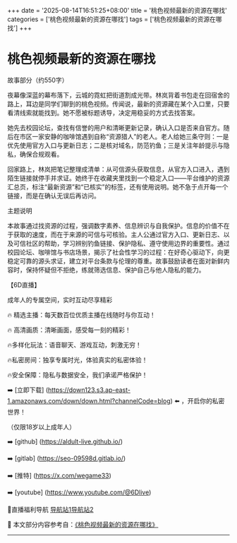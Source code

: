 +++
date = '2025-08-14T16:51:25+08:00'
title = '桃色视频最新的资源在哪找'
categories = ['桃色视频最新的资源在哪找']
tags = ['桃色视频最新的资源在哪找']
+++

# 桃色视频最新的资源在哪找

故事部分（约550字）

夜幕像深蓝的幕布落下，云城的霓虹把街道割成光带。林岚背着书包走在回宿舍的路上，耳边是同学们聊到的桃色视频。传闻说，最新的资源藏在某个入口里，只要看清线索就能找到。她不愿被标题诱导，决定用稳妥的方式去找答案。

她先去校园论坛，查找有信誉的用户和清晰更新记录，确认入口是否来自官方。随后在市区一家安静的咖啡馆遇到自称“资源猎人”的老人。老人给她三条守则：一是优先使用官方入口与更新日志；二是核对域名，防范钓鱼；三是关注年龄提示与隐私，确保合规观看。

回家路上，林岚把笔记整理成清单：从可信源头获取信息，从官方入口进入，遇到陌生链接就停手并求证。她终于在收藏夹里找到一个稳定入口——平台维护的资源汇总页，标注“最新资源”和“已核实”的标签，还有使用说明。她不急于点开每一个链接，而是在确认无误后再访问。

主题说明

本故事通过找资源的过程，强调数字素养、信息辨识与自我保护。信息的价值不在于获取的速度，而在于来源的可信与可核验。主人公通过官方入口、更新日志、以及可信社区的帮助，学习辨别钓鱼链接、保护隐私、遵守使用边界的重要性。通过校园论坛、咖啡馆与书店场景，揭示了社会性学习的过程：在好奇心驱动下，向更稳定可靠的源头求证，建立对平台条款与伦理的尊重。故事鼓励读者在面对新鲜内容时，保持怀疑但不拒绝，练就筛选信息、保护自己与他人隐私的能力。

【6D直播】

 成年人的专属空间，实时互动尽享精彩

🔥 精选主播：每天数百位优质主播在线随时与你互动！

🔥 高清画质：清晰画面，感受每一刻的精彩！

🔥多样化玩法：语音聊天、游戏互动，刺激无穷！

🔥私密房间：独享专属时光，体验真实的私密体验！

🔥安全保障：隐私与数据安全，我们承诺严格保护！

➡️ [立即下载] (https://down123.s3.ap-east-1.amazonaws.com/down/down.html?channelCode=blog) ⬅️ ，开启你的私密世界！

 （仅限18岁以上成年人）

➡️ [github] (https://aldult-live.github.io/)

➡️ [gitlab] (https://seo-09598d.gitlab.io/)

➡️ [推特] (https://x.com/wegame33)

➡️ [youtube] (https://www.youtube.com/@6Dlive)

🔞直播福利导航   [导航站1](https://webstack-86085a.gitlab.io/)[导航站2](https://onlygit123-2.github.io/)


📘 本文部分内容参考自：[《桃色视频最新的资源在哪找》](https://webstack-hugo-12.pages.dev/)

---
